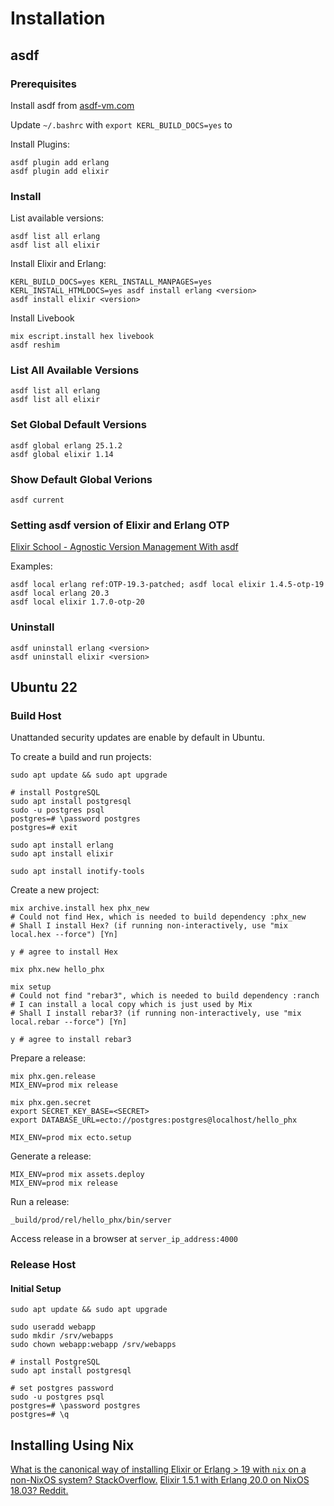 # Installation

## asdf

### Prerequisites

Install asdf from [asdf-vm.com](https://asdf-vm.com)

Update `~/.bashrc` with `export KERL_BUILD_DOCS=yes` to

Install Plugins:

```shell
asdf plugin add erlang
asdf plugin add elixir
```

### Install

List available versions:

```shell
asdf list all erlang
asdf list all elixir
```

Install Elixir and Erlang:

```shell
KERL_BUILD_DOCS=yes KERL_INSTALL_MANPAGES=yes KERL_INSTALL_HTMLDOCS=yes asdf install erlang <version>
asdf install elixir <version>
```

Install Livebook

```shell
mix escript.install hex livebook
asdf reshim
```

### List All Available Versions

```shell
asdf list all erlang
asdf list all elixir
```

### Set Global Default Versions

```shell
asdf global erlang 25.1.2
asdf global elixir 1.14
```

### Show Default Global Verions

```shell
asdf current
```

### Setting asdf version of Elixir and Erlang OTP

[Elixir School - Agnostic Version Management With asdf](https://elixirschool.com/blog/asdf-version-management/)

Examples:

```shell
asdf local erlang ref:OTP-19.3-patched; asdf local elixir 1.4.5-otp-19
asdf local erlang 20.3
asdf local elixir 1.7.0-otp-20
```

### Uninstall

```shell
asdf uninstall erlang <version>
asdf uninstall elixir <version>
```

## Ubuntu 22

### Build Host

Unattanded security updates  are enable by default in Ubuntu.

To create a build and run projects:

```shell
sudo apt update && sudo apt upgrade

# install PostgreSQL
sudo apt install postgresql
sudo -u postgres psql
postgres=# \password postgres
postgres=# exit

sudo apt install erlang
sudo apt install elixir

sudo apt install inotify-tools
```

Create a new project:

```shell
mix archive.install hex phx_new
# Could not find Hex, which is needed to build dependency :phx_new
# Shall I install Hex? (if running non-interactively, use "mix local.hex --force") [Yn]

y # agree to install Hex

mix phx.new hello_phx

mix setup
# Could not find "rebar3", which is needed to build dependency :ranch
# I can install a local copy which is just used by Mix
# Shall I install rebar3? (if running non-interactively, use "mix local.rebar --force") [Yn]

y # agree to install rebar3
```

Prepare a release:

```shell
mix phx.gen.release
MIX_ENV=prod mix release

mix phx.gen.secret
export SECRET_KEY_BASE=<SECRET>
export DATABASE_URL=ecto://postgres:postgres@localhost/hello_phx

MIX_ENV=prod mix ecto.setup
```

Generate a release:

```shell
MIX_ENV=prod mix assets.deploy
MIX_ENV=prod mix release
```

Run a release:

```shell
_build/prod/rel/hello_phx/bin/server
```

Access release in a browser at `server_ip_address:4000`

### Release Host

#### Initial Setup

```shell
sudo apt update && sudo apt upgrade

sudo useradd webapp
sudo mkdir /srv/webapps
sudo chown webapp:webapp /srv/webapps

# install PostgreSQL
sudo apt install postgresql

# set postgres password
sudo -u postgres psql
postgres=# \password postgres
postgres=# \q
```

## Installing Using Nix

[What is the canonical way of installing Elixir or Erlang > 19 with `nix` on a non-NixOS system? StackOverflow.](https://stackoverflow.com/questions/51371028/what-is-the-canonical-way-of-installing-elixir-on-erlang-19-with-nix-on-a-no/51384383#51384383)
[Elixir 1.5.1 with Erlang 20.0 on NixOS 18.03? Reddit.](https://www.reddit.com/r/NixOS/comments/73ceks/elixir_151_with_erlang_200_on_nixos_1803/)

